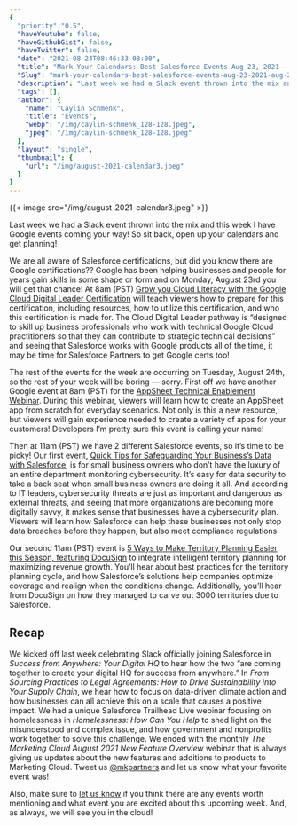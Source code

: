 ```yaml
---
{
  "priority":"0.5",
  "haveYoutube": false,
  "haveGithubGist": false,
  "haveTwitter": false,
  "date": "2021-08-24T08:46:33-08:00",
  "title": "Mark Your Calendars: Best Salesforce Events Aug 23, 2021 — Aug 27, 2021",
  "Slug": "mark-your-calendars-best-salesforce-events-aug-23-2021-aug-27-2021",
  "description": "Last week we had a Slack event thrown into the mix and this week I have Google events coming your way! So sit back, open up your calendars...",
  "tags": [],
  "author": {
    "name": "Caylin Schmenk",
    "title": "Events",
    "webp": "/img/caylin-schmenk_128-128.jpeg",
    "jpeg": "/img/caylin-schmenk_128-128.jpeg"
  },
  "layout": "single",
  "thumbnail": {
    "url": "/img/august-2021-calendar3.jpeg"
  }
}
---
```



{{< image src="/img/august-2021-calendar3.jpeg" >}}

Last week we had a Slack event thrown into the mix and this week I have Google events coming your way! So sit back, open up your calendars and get planning!

We are all aware of Salesforce certifications, but did you know there are Google certifications?? Google has been helping businesses and people for years gain skills in some shape or form and on Monday, August 23rd you will get that chance! At 8am (PST) [Grow you Cloud Literacy with the Google Cloud Digital Leader Certification](https://events.withgoogle.com/tech-grow-your-cloud-literacy-with-the-google-cloud-digital-leader-certification/registrations/rsvp/#current-step) will teach viewers how to prepare for this certification, including resources, how to utilize this certification, and who this certification is made for. The Cloud Digital Leader pathway is “designed to skill up business professionals who work with technical Google Cloud practitioners so that they can contribute to strategic technical decisions” and seeing that Salesforce works with Google products all of the time, it may be time for Salesforce Partners to get Google certs too!

The rest of the events for the week are occurring on Tuesday, August 24th, so the rest of your week will be boring — sorry. First off we have another Google event at 8am (PST) for the [AppSheet Technical Enablement Webinar](https://events.withgoogle.com/tech-appsheet-technical-enablement-webinar/registrations/rsvp/#current-step). During this webinar, viewers will learn how to create an AppSheet app from scratch for everyday scenarios. Not only is this a new resource, but viewers will gain experience needed to create a variety of apps for your customers! Developers I’m pretty sure this event is calling your name!

Then at 11am (PST) we have 2 different Salesforce events, so it’s time to be picky! Our first event, [Quick Tips for Safeguarding Your Business’s Data with Salesforce](https://www.salesforce.com/form/events/webinars/form-rss/3338963), is for small business owners who don’t have the luxury of an entire department monitoring cybersecurity. It’s easy for data security to take a back seat when small business owners are doing it all. And according to IT leaders, cybersecurity threats are just as important and dangerous as external threats, and seeing that more organizations are becoming more digitally savvy, it makes sense that businesses have a cybersecurity plan. Viewers will learn how Salesforce can help these businesses not only stop data breaches before they happen, but also meet compliance regulations.

Our second 11am (PST) event is [5 Ways to Make Territory Planning Easier this Season, featuring DocuSign](https://www.salesforce.com/form/events/webinars/form-rss/3308769) to integrate intelligent territory planning for maximizing revenue growth. You’ll hear about best practices for the territory planning cycle, and how Salesforce’s solutions help companies optimize coverage and realign when the conditions change. Additionally, you’ll hear from DocuSign on how they managed to carve out 3000 territories due to Salesforce.

Recap
------

We kicked off last week celebrating Slack officially joining Salesforce in *Success from Anywhere: Your Digital HQ* to hear how the two “are coming together to create your digital HQ for success from anywhere.” In *From Sourcing Practices to Legal Agreements: How to Drive Sustainability into Your Supply Chain*, we hear how to focus on data-driven climate action and how businesses can all achieve this on a scale that causes a positive impact. We had a unique Salesforce Trailhead Live webinar focusing on homelessness in *Homelessness: How Can You Help* to shed light on the misunderstood and complex issue, and how government and nonprofits work together to solve this challenge. We ended with the monthly *The Marketing Cloud August 2021 New Feature Overview* webinar that is always giving us updates about the new features and additions to products to Marketing Cloud. Tweet us [@mkpartners](http://www.twitter.com/mkpartners) and let us know what your favorite event was!

Also, make sure to [let us know](https://appexchange.salesforce.com/appxConsultingListingDetail?listingId=a0N30000001gF9jEAE) if you think there are any events worth mentioning and what event you are excited about this upcoming week. And, as always, we will see you in the cloud!
